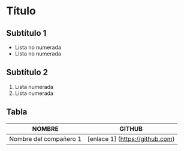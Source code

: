 # Título 

## Subtítulo 1

- Lista no numerada
- Lista no numerada 

## Subtítulo 2

1. Lista numerada
1. Lista numerada

## Tabla

|	NOMBRE		|		GITHUB			|
| ------ 		| 		------ 			| 
| Nombre del compañero 1| [enlace 1] (https://github.com)	|
